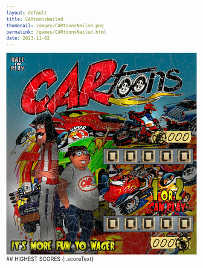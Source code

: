```yaml
---
layout: default
title: CARtoonsNailed
thumbnail: images/CARtoonsNailed.png
permalink: /games/CARtoonsNailed.html
date: 2023-11-02
---
```


<img src="../images/CARtoonsNailed.png" class="gameThumbnail img-fluid mx-auto align-middle">
## HIGHEST SCORES
{:.scoreText}


